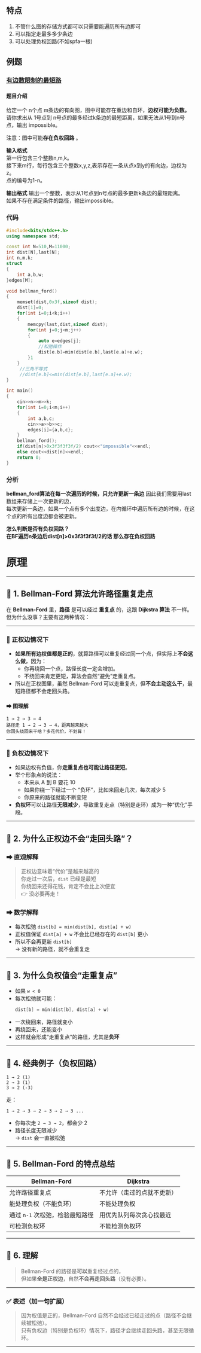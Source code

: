 
## 特点

1. 不管什么图的存储方式都可以只需要能遍历所有边即可
2. 可以指定走最多多少条边
3. 可以处理负权回路(不如spfa一根)

## 例题

### [有边数限制的最短路](https://www.acwing.com/problem/content/855/)

#### 题目介绍

给定一个 n个点 m条边的有向图，图中可能存在重边和自环，**边权可能为负数。**
请你求出从 1号点到 n号点的最多经过k条边的最短距离，如果无法从1号到n号点，输出 impossible。

注意：图中可能**存在负权回路** 。

**输入格式**   
第一行包含三个整数n,m,k。  
接下来m行，每行包含三个整数x,y,z,表示存在一条从点x到y的有向边，边权为z。  
点的编号为1-n。

**输出格式**
输出一个整数，表示从1号点到n号点的最多更新k条边的最短距离。  
如果不存在满足条件的路径，输出impossible。


### 代码

```C++
#include<bits/stdc++.h>
using namespace std;

const int N=510,M=11000;
int dist[N],last[N];
int n,m,k;
struct 
{
    int a,b,w;
}edges[M];

void bellman_ford()
{
    memset(dist,0x3f,sizeof dist);
    dist[1]=0;
    for(int i=0;i<k;i++)
    {
        memcpy(last,dist,sizeof dist);
        for(int j=0;j<m;j++)
        {
            auto e=edges[j];
            //松弛操作
            dist[e.b]=min(dist[e.b],last[e.a]+e.w);
        }1
    }
     //三角不等式
     //dist[e.b]<=min(dist[e.b],last[e.a]+e.w);
}

int main()
{
    cin>>n>>m>>k;
    for(int i=0;i<m;i++)
    {
        int a,b,c;
        cin>>a>>b>>c;
        edges[i]={a,b,c};
    }
    bellman_ford();
    if(dist[n]>0x3f3f3f3f/2) cout<<"impossible"<<endl;
    else cout<<dist[n]<<endl;
    return 0;
}


```

### 分析

**bellman_ford算法在每一次遍历的时候，只允许更新一条边**
因此我们需要用last数组来存储上一次更新的边，  
每次更新一条边，如果一个点有多个出度边，在内循环中遍历所有边的时候，在这个点的所有出度边都会被更新。

**怎么判断是否有负权回路？**  
**在BF遍历n条边后dist[n]>0x3f3f3f3f/2的话 那么存在负权回路**

# 原理

---

## 🌟 **1. Bellman-Ford 算法允许路径重复走点**

在 **Bellman-Ford** 里，**路径** 是可以经过 **重复点** 的，这跟 **Dijkstra 算法** 不一样。  
但为什么没事？主要有这两种情况：

---

### 📌 **正权边情况下**
- **如果所有边权值都是正的**，就算路径可以重复经过同一个点，但实际上**不会这么做**，因为：
  - 你再绕回一个点，路径长度一定会增加。
  - 不绕回来肯定更短，算法会自然“避免”走重复点。
- 所以在正权图里，虽然 Bellman-Ford 可以走重复点，但**不会主动这么干**，最短路径都不会走回头路。

#### ➡ **图理解**  
```text
1 → 2 → 3 → 4  
路径走 1 → 2 → 3 → 4，距离越来越大  
你回头绕回来干啥？多花代价，不划算！
```

---

### 📌 **负权边情况下**
- 如果边权有负值，你**走重复点也可能让路径更短**。  
- 举个形象点的说法：
  - 本来从 A 到 B 要花 10  
  - 如果你绕一下经过一个 “负环”，比如来回走几次，每次减少 5  
  - 你原来的路径就能不断变短  
- **负权环**可以让路径**无限减少**，导致重复走点（特别是走环）成为一种“优化”手段。

---

## 🌟 **2. 为什么正权边不会“走回头路”？**

### ➡ **直观解释**
> 正权边意味着“代价”是越来越高的  
> 你走过一次后，`dist` 已经是最短  
> 你绕回来还得花钱，肯定不会比上次便宜  
> 👉 没必要再走！

### ➡ **数学解释**
- 每次松弛 `dist[b] = min(dist[b], dist[a] + w)`  
- 正权值保证 `dist[a] + w` 不会比已经存在的 `dist[b]` 更小  
- 所以不会再更新 `dist[b]`  
  → 没有新的路径，就不会重复走

---

## 🌟 **3. 为什么负权值会“走重复点”**
- 如果 `w < 0`  
- 每次松弛就可能：
  ```cpp
  dist[b] = min(dist[b], dist[a] + w)
  ```
- 一次绕回来，路径就变小  
- 再绕回来，还能变小  
- 这样就会形成“走重复点”的路径，尤其是**负环**

---

## 🌟 **4. 经典例子（负权回路）**
```text
1 → 2 (1)
2 → 3 (1)
3 → 2 (-3)
```

走：
```
1 → 2 → 3 → 2 → 3 → 2 → 3 ...
```
- 你每次走 `2 → 3 → 2`，都会少 2
- 路径长度无限减少  
  → `dist` 会一直被松弛

---

## 🌟 **5. Bellman-Ford 的特点总结**
| Bellman-Ford                    | Dijkstra                   |
|---------------------------------|----------------------------|
| 允许路径重复点                 | 不允许（走过的点就不更新） |
| 能处理负权（不能负环）         | 不能处理负权              |
| 通过 `n-1` 次松弛，检验最短路径 | 用优先队列每次贪心找最近  |
| 可检测负权环                   | 不能检测负权环            |

---

## 🌟 **6. 理解**
> Bellman-Ford 的路径是**可以**重复经过点的，  
但如果**全是正权边**，自然**不会再走回头路**（没有必要）。

---
### ✅ 表述（加一句扩展）  
> 因为权值是正的，Bellman-Ford 自然不会经过已经走过的点（路径不会继续被松弛）。  
> 只有负权边（特别是负权环）情况下，路径才会继续走回头路，甚至无限循环。

---
